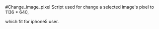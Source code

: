 #Change_image_pixel
Script used for change a selected image's pixel to 1136 * 640,

which fit for iphone5 user.

